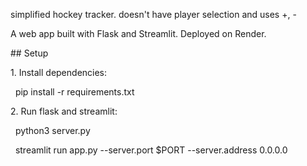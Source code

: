 simplified hockey tracker. doesn't have player selection and uses +, -



A web app built with Flask and Streamlit. Deployed on Render.



\## Setup

1\. Install dependencies:



   pip install -r requirements.txt

2\. Run flask and streamlit:



   python3 server.py

   streamlit run app.py --server.port $PORT --server.address 0.0.0.0

